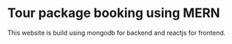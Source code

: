 # Tour package booking using MERN 
This website is build using mongodb for backend and reactjs for frontend.
